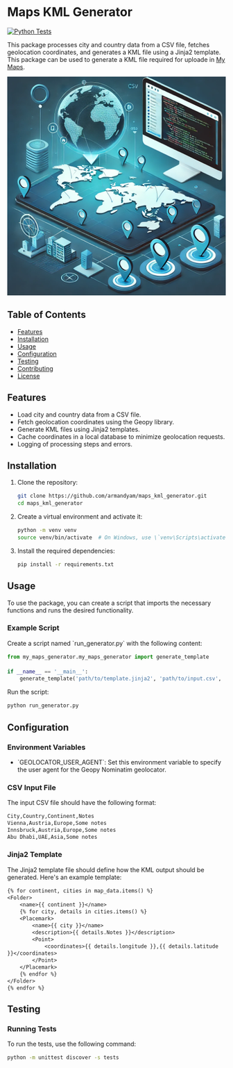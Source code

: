 
# Maps KML Generator

[![Python Tests](https://github.com/armandyam/maps_kml_generator/actions/workflows/python-tests.yml/badge.svg)](https://github.com/armandyam/maps_kml_generator/actions/workflows/python-tests.yml)

This package processes city and country data from a CSV file, fetches geolocation coordinates, and generates a KML file using a Jinja2 template. This package can be used to generate a KML file required for uploade in [My Maps](https://www.google.com/maps/). 


![City and Country Map Generator](image_readme.webp)

## Table of Contents

- [Features](#features)
- [Installation](#installation)
- [Usage](#usage)
- [Configuration](#configuration)
- [Testing](#testing)
- [Contributing](#contributing)
- [License](#license)

## Features

- Load city and country data from a CSV file.
- Fetch geolocation coordinates using the Geopy library.
- Generate KML files using Jinja2 templates.
- Cache coordinates in a local database to minimize geolocation requests.
- Logging of processing steps and errors.

## Installation

1. Clone the repository:

   ```bash
   git clone https://github.com/armandyam/maps_kml_generator.git
   cd maps_kml_generator
   ```

2. Create a virtual environment and activate it:

   ```bash
   python -m venv venv
   source venv/bin/activate  # On Windows, use \`venv\Scripts\activate\`
   ```

3. Install the required dependencies:

   ```bash
   pip install -r requirements.txt
   ```

## Usage

To use the package, you can create a script that imports the necessary functions and runs the desired functionality.

### Example Script

Create a script named \`run_generator.py\` with the following content:

```python
from my_maps_generator.my_maps_generator import generate_template

if __name__ == '__main__':
    generate_template('path/to/template.jinja2', 'path/to/input.csv', 'path/to/output.kml')
```

Run the script:

```bash
python run_generator.py
```

## Configuration

### Environment Variables

- \`GEOLOCATOR_USER_AGENT\`: Set this environment variable to specify the user agent for the Geopy Nominatim geolocator.

### CSV Input File

The input CSV file should have the following format:

```
City,Country,Continent,Notes
Vienna,Austria,Europe,Some notes
Innsbruck,Austria,Europe,Some notes
Abu Dhabi,UAE,Asia,Some notes
```

### Jinja2 Template

The Jinja2 template file should define how the KML output should be generated. Here's an example template:

```jinja2
{% for continent, cities in map_data.items() %}
<Folder>
    <name>{{ continent }}</name>
    {% for city, details in cities.items() %}
    <Placemark>
        <name>{{ city }}</name>
        <description>{{ details.Notes }}</description>
        <Point>
            <coordinates>{{ details.longitude }},{{ details.latitude }}</coordinates>
        </Point>
    </Placemark>
    {% endfor %}
</Folder>
{% endfor %}
```

## Testing

### Running Tests

To run the tests, use the following command:

```bash
python -m unittest discover -s tests
```

